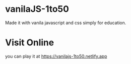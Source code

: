 # vanilaJS-1to50
Made it with vanila javascript and css simply for education.


# Visit Online
you can play it at https://vanilajs-1to50.netlify.app
